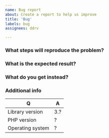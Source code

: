 ```yaml
---
name: Bug report
about: Create a report to help us improve
title: 'Bug'
labels: bug
assignees: ddrv

---
```


### What steps will reproduce the problem?

### What is the expected result?

### What do you get instead?

### Additional info

| Q                | A   |
|------------------|-----|
| Library version  | 3.? |
| PHP version      | ?   |
| Operating system | ?   |
